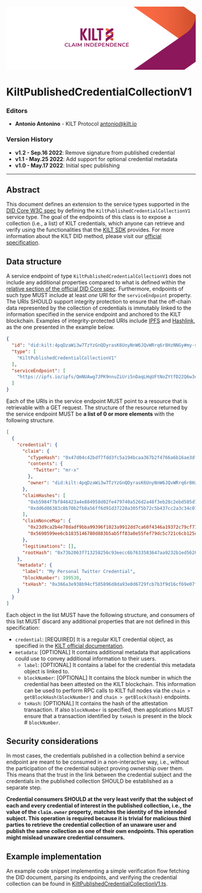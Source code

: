 [![](.maintain/media/kilt-header.png)](https://kilt.io)

# KiltPublishedCredentialCollectionV1

### Editors

- **Antonio Antonino** - KILT Protocol [antonio@kilt.io](mailto:antonio@kilt.io)

### Version History

- **v1.2 - Sep.16 2022**: Remove signature from published credential
- **v1.1 - May.25 2022**: Add support for optional credential metadata
- **v1.0 - May.17 2022**: Initial spec publishing

---

## Abstract

This document defines an extension to the service types supported in the [DID Core W3C spec][did-core-spec] by defining the `KiltPublishedCredentialCollectionV1` service type.
The goal of the endpoints of this class is to expose a collection (i.e., a list) of KILT credentials, which anyone can retrieve and verify using the functionalities that the [KILT SDK][kilt-sdk] provides.
For more information about the KILT DID method, please visit our [official specification][kilt-did-spec].

## Data structure

A service endpoint of type `KiltPublishedCredentialCollectionV1` does not include any additional properties compared to what is defined within the [relative section of the official DID Core spec][did-core-spec-services].
Furthermore, endpoints of such type MUST include at least *one* URI for the `serviceEndpoint` property.
The URIs SHOULD support integrity protection to ensure that the off-chain data represented by the collection of credentials is immutably linked to the information specified in the service endpoint and anchored to the KILT blockchain.
Examples of integrity-protected URIs include [IPFS][ipfs] and [Hashlink][hashlink], as the one presented in the example below.

```json
{
  "id": "did:kilt:4pqDzaWi3w7TzYzGnQDyrasK6UnyNnW6JQvWRrq6r8HzNNGy#my-service-id",
  "type": [
    "KiltPublishedCredentialCollectionV1"
  ],
  "serviceEndpoint": [
    "https://ipfs.io/ipfs/QmNUAwg7JPK9nnuZiUri5nDaqLHqUFtNoZYtfD22Q6w3c8"
  ]
}
```

Each of the URIs in the service endpoint MUST point to a resource that is retrievable with a GET request.
The structure of the resource returned by the service endpoint MUST be **a list of 0 or more elements** with the following structure.

```json
[
  {
    "credential": {
      "claim": {
        "cTypeHash": "0x47d04c42bdf7fdd3fc5a194bcaa367b2f4766a6b16ae3df628927656d818f420",
        "contents": {
          "Twitter": "mr-x"
        },
        "owner": "did:kilt:4pqDzaWi3w7TzYzGnQDyrasK6UnyNnW6JQvWRrq6r8HzNNGy"
      },
      "claimHashes": [
        "0xb5984f7bf846423a4e884958d02fe479740a526d2a48f3eb28c2ebd585d79652",
        "0xdd6d86383c8b70b2fb0a56ff6d91d37220a305f5b72c5b437cc2a3c34c077b0e"
      ],
      "claimNonceMap": {
        "0x23d9ca2b4e78dadf9bba99396f1023a9912dd7ca60f4346a19372c79cf71608e": "05e74568-4685-4550-ac6c-368120696634",
        "0x5690599ee6cb1835146780d883b5ab5ff83a0e55fef79dc5c721c6cb125c6e22": "f9bc9b46-61c3-47f0-95ea-7cc53f374b9e"
      },
      "legitimations": [],
      "rootHash": "0x73b2063f713258256c93eecc6b7633583647aa9232b1ed5620eb971cd3309727"
    },
    "metadata": {
      "label": "My Personal Twitter Credential",
      "blockNumber": 199530,
      "txHash": "0x366a3e938b94cf585896d8da93e0d6729fcb7b3f9d16cf69e07ff595c0becc40"
    }
  }
]
```

Each object in the list MUST have the following structure, and consumers of this list MUST discard any additional properties that are not defined in this specification:

- `credential`: [REQUIRED] It is a regular KILT credential object, as specified in the [KILT official documentation][kilt-credential-docs].
- `metadata`: [OPTIONAL] It contains additional metadata that applications could use to convey additional information to their users.
  - `label`: [OPTIONAL] It contains a label for the credential this metadata object is linked to.
  - `blockNumber`: [OPTIONAL] It contains the block number in which the credential has been attested on the KILT blockchain. This information can be used to perform RPC calls to KILT full nodes via the `chain > getBlockHash(blockNumber)` and `chain > getBlock(hash)` endpoints.
  - `txHash`: [OPTIONAL] It contains the hash of the attestation transaction. If also `blockNumber` is specified, then applications MUST ensure that a transaction identified by `txHash` is present in the block # `blockNumber`.

## Security considerations

In most cases, the credentials published in a collection behind a service endpoint are meant to be consumed in a non-interactive way, i.e., without the participation of the credential subject proving ownership over them.
This means that the trust in the link between the credential subject and the credentials in the published collection SHOULD be established as a separate step.

**Credential consumers SHOULD at the very least verify that the subject of each and every credential of interest in the published collection, i.e., the value of the `claim.owner` property, matches the identity of the intended subject.
This operation is required because it is trivial for malicious third parties to retrieve the credential collection of an unaware user and publish the same collection as one of their own endpoints. This operation might mislead unaware credential consumers.**

## Example implementation

An example code snippet implementing a simple verification flow fetching the DID document, parsing its endpoints, and verifying the credential collection can be found in [KiltPublishedCredentialCollectionV1.ts](snippets/src/KiltPublishedCredentialCollectionV1.ts).

[did-core-spec]: https://www.w3.org/TR/did-core
[kilt-sdk]: https://github.com/KILTprotocol/sdk-js
[kilt-did-spec]: https://github.com/KILTprotocol/spec-kilt-did
[did-core-spec-services]: https://www.w3.org/TR/did-core/#services=
[kilt-credential-docs]: https://docs.kilt.io/docs/develop/sdk/cookbook/claiming/ctype-creation
[ipfs]: https://ipfs.io/
[hashlink]: https://datatracker.ietf.org/doc/html/draft-sporny-hashlink